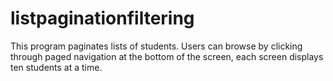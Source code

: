 # listpaginationfiltering

This program paginates lists of students. Users can browse by clicking through paged navigation at the bottom of the screen, each screen displays ten students at a time.